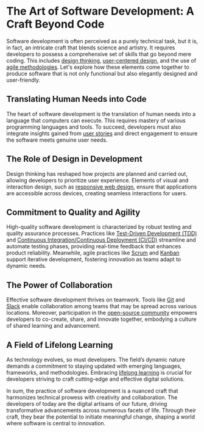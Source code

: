 # The Art of Software Development: A Craft Beyond Code

Software development is often perceived as a purely technical task, but it is, in fact, an intricate craft that blends science and artistry. It requires developers to possess a comprehensive set of skills that go beyond mere coding. This includes [design thinking](https://www.ideou.com/pages/design-thinking), [user-centered design](https://www.interaction-design.org/literature/topics/user-centered-design), and the use of [agile methodologies](https://www.agilealliance.org/agile101/). Let's explore how these elements come together to produce software that is not only functional but also elegantly designed and user-friendly.

## Translating Human Needs into Code

The heart of software development is the translation of human needs into a language that computers can execute. This requires mastery of various programming languages and tools. To succeed, developers must also integrate insights gained from [user stories](https://www.atlassian.com/agile/project-management/user-stories) and direct engagement to ensure the software meets genuine user needs.

## The Role of Design in Development

Design thinking has reshaped how projects are planned and carried out, allowing developers to prioritize user experience. Elements of visual and interaction design, such as [responsive web design](https://www.smashingmagazine.com/2011/01/guidelines-for-responsive-web-design/), ensure that applications are accessible across devices, creating seamless interactions for users.

## Commitment to Quality and Agility

High-quality software development is characterized by robust testing and quality assurance processes. Practices like [Test-Driven Development (TDD)](https://martinfowler.com/bliki/TestDrivenDevelopment.html) and [Continuous Integration/Continuous Deployment (CI/CD)](https://www.redhat.com/en/topics/devops/what-is-ci-cd) streamline and automate testing phases, providing real-time feedback that enhances product reliability. Meanwhile, agile practices like [Scrum](https://www.scrum.org/resources/what-is-scrum) and [Kanban](https://kanbanize.com/kanban-resources/getting-started/what-is-kanban) support iterative development, fostering innovation as teams adapt to dynamic needs.

## The Power of Collaboration

Effective software development thrives on teamwork. Tools like [Git](https://git-scm.com/) and [Slack](https://slack.com/) enable collaboration among teams that may be spread across various locations. Moreover, participation in the [open-source community](https://opensource.com/resources/what-open-source) empowers developers to co-create, share, and innovate together, embodying a culture of shared learning and advancement.

## A Field of Lifelong Learning

As technology evolves, so must developers. The field’s dynamic nature demands a commitment to staying updated with emerging languages, frameworks, and methodologies. Embracing [lifelong learning](https://www.coursera.org/courses?query=lifelong%20learning) is crucial for developers striving to craft cutting-edge and effective digital solutions.

In sum, the practice of software development is a nuanced craft that harmonizes technical prowess with creativity and collaboration. The developers of today are the digital artisans of our future, driving transformative advancements across numerous facets of life. Through their craft, they bear the potential to initiate meaningful change, shaping a world where software is central to innovation.